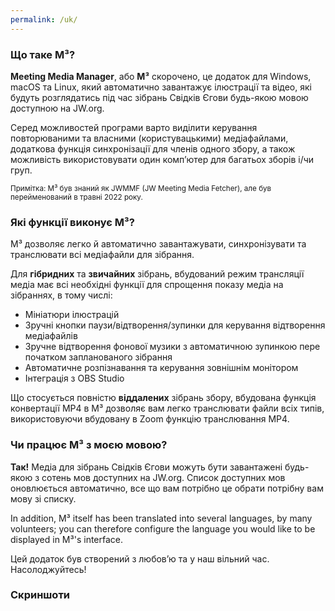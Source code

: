 ```yaml
---
permalink: /uk/
---
```

  
### Що таке M³?

**Meeting Media Manager**, або **M³** скорочено, це додаток для Windows, macOS та Linux, який автоматично завантажує ілюстрації та відео, які будуть розглядатись під час зібрань Свідків Єгови будь-якою мовою доступною на JW.org.

Серед можливостей програми варто виділити керування повторюваними та власними (користувацькими) медіафайлами, додаткова функція синхронізації для членів одного збору, а також можливість використовувати один компʼютер для багатьох зборів і/чи груп.

<sup>Примітка: M³ був знаний як JWMMF (JW Meeting Media Fetcher), але був перейменований в травні 2022 року.</sup>

### Які функції виконує M³?

M³ дозволяє легко й автоматично завантажувати, синхронізувати та транслювати всі медіафайли для зібрання.

Для **гібридних** та **звичайних** зібрань, вбудований режим трансляції медіа має всі необхідні функції для спрощення показу медіа на зібраннях, в тому числі:

- Мініатюри ілюстрацій
- Зручні кнопки паузи/відтворення/зупинки для керування відтворення медіафайлів
- Зручне відтворення фонової музики з автоматичною зупинкою пере початком запланованого зібрання
- Автоматичне розпізнавання та керування зовнішнім монітором
- Інтеграція з OBS Studio

Що стосується повністю **віддалених** зібрань збору, вбудована функція конвертації MP4 в M³ дозволяє вам легко транслювати файли всіх типів, використовуючи вбудовану в Zoom функцію транслювання MP4.

### Чи працює M³ з моєю мовою?

**Так!** Медіа для зібрань Свідків Єгови можуть бути завантажені будь-якою з сотень мов доступних на JW.org. Список доступних мов оновлюється автоматично, все що вам потрібно це обрати потрібну вам мову зі списку.

In addition, M³ itself has been translated into several languages, by many volunteers; you can therefore configure the language you would like to be displayed in M³'s interface.

Цей додаток був створений з любовʼю та у наш вільний час. Насолоджуйтесь!

### Скриншоти
